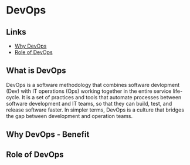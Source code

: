 # DevOps

## Links

- [Why DevOps](#why-devops---benefit)
- [Role of DevOps](#role-of-devops)

## What is DevOps

DevOps is a software methodology that combines software devlopment (Dev) with IT operations (Ops) working together in the entire service life-cycle. It is a set of practices and tools that automate processes between software development and IT teams, so that they can build, test, and release software faster.
In simpler terms, DevOps is a culture that bridges the gap between development and operation teams.

## Why DevOps - Benefit


## Role of DevOps
